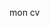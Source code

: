 <!DOCTYPE html>
<html>
    <head>
        <title> cv </title>
    </head>
    <body>
        <p> mon cv </p>
    </body>
</html>
